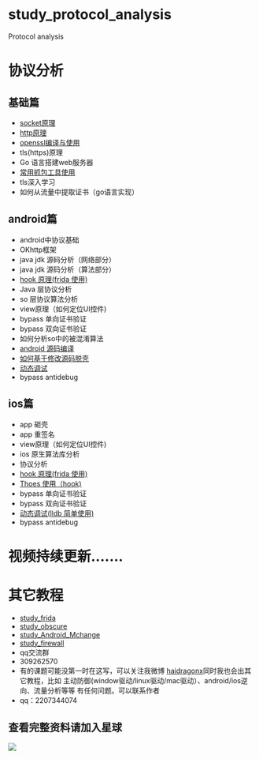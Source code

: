 # study_protocol_analysis
Protocol analysis
# 协议分析
## 基础篇
* [socket原理](https://github.com/haidragon/study_firewall)
* [http原理](https://github.com/haidragon/study_protocol_analysis/blob/master/study_protocol_analysis/page2/page.md)
* [openssl编译与使用](https://github.com/haidragon/study_protocol_analysis/blob/master/study_protocol_analysis/page3/page.md)
* tls(https)原理
* Go 语言搭建web服务器
* [常用抓包工具使用](https://github.com/haidragon/study_tools)
* tls深入学习
* 如何从流量中提取证书（go语言实现）
## android篇
* android中协议基础
* OKhttp框架
* java jdk 源码分析（网络部分）
* java jdk 源码分析（算法部分）
* [hook 原理(frida 使用)](https://github.com/haidragon/study_frida)
* Java 层协议分析
* so 层协议算法分析
* view原理（如何定位UI控件)
* bypass 单向证书验证
* bypass 双向证书验证
* 如何分析so中的被混淆算法
* [android 源码编译](https://github.com/haidragon/study_Android_Mchange)
* [如何基于修改源码脱壳](https://github.com/haidragon/study_Android_Mchange)
* [动态调试](https://github.com/haidragon/study_Android_Mchange)
* bypass antidebug
## ios篇
* app 砸壳
* app 重签名
* view原理（如何定位UI控件)
* ios 原生算法库分析
* 协议分析
* [hook 原理(frida 使用)](https://github.com/haidragon/study_frida)
* [Thoes 使用（hook)](https://github.com/haidragon/study_reverse_analysis)
* bypass 单向证书验证
* bypass 双向证书验证
* [动态调试(lldb 简单使用)](https://github.com/haidragon/study_tools)
* bypass antidebug


 # 视频持续更新.......  
# 其它教程
* [study_frida](https://github.com/haidragon/study_frida)
* [study_obscure](https://github.com/haidragon/study_obscure)
* [study_Android_Mchange](https://github.com/haidragon/study_Android_Mchange)
* [study_firewall](https://github.com/haidragon/study_firewall)
* qq交流群 
* 309262570
* 有的课题可能没第一时在这写，可以关注我微博 [haidragonx](https://weibo.com/haidragon)同时我也会出其它教程，比如 主动防御(window驱动/linux驱动/mac驱动）、android/ios逆向、流量分析等等 有任何问题。可以联系作者
* qq：2207344074
## 查看完整资料请加入星球
![](https://github.com/haidragon/study_frida/blob/master/image/1681580715267_.pic_hd.jpg)




 



